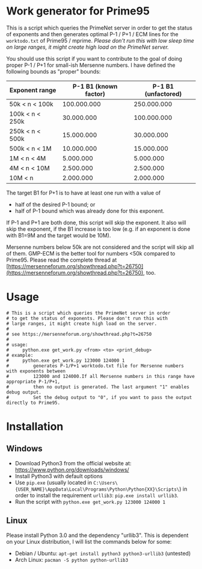 # Work generator for Prime95
This is a script which queries the PrimeNet server in order to get the status of exponents and then generates optimal P-1 / P+1 / ECM lines for the ```worktodo.txt``` of Prime95 / mprime. 
*Please don't run this with low sleep time on large ranges, it might create high load on the PrimeNet server.*

You should use this script if you want to contribute to the goal of doing proper P-1 / P+1 for small-ish Mersenne numbers.
I have defined the following bounds as "proper" bounds:

| Exponent range | P-1 B1 (known factor) | P-1 B1 (unfactored) |
| ------ | ------ | ----- |
| 50k < n < 100k  | 100.000.000 | 250.000.000 |
| 100k < n < 250k |  30.000.000 | 100.000.000 |
| 250k < n < 500k |  15.000.000 |  30.000.000 |
| 500k < n < 1M   |  10.000.000 |  15.000.000 |
| 1M < n < 4M     |   5.000.000 |   5.000.000 |
| 4M < n < 10M    |   2.500.000 |   2.500.000 |
| 10M < n         |   2.000.000 |   2.000.000 |

The target B1 for P+1 is to have at least one run with a value of 

* half of the desired P-1 bound; or
* half of P-1 bound which was already done for this exponent.

If P-1 and P+1 are both done, this script will skip the exponent.
It also will skip the exponent, if the B1 increase is too low (e.g. if an exponent is done with B1=9M and the target would be 10M).

Mersenne numbers below 50k are not considered and the script will skip all of them.
GMP-ECM is the better tool for numbers <50k compared to Prime95.
Please read the complete thread at [https://mersenneforum.org/showthread.php?t=26750](https://mersenneforum.org/showthread.php?t=26750), too.

# Usage

```
# This is a script which queries the PrimeNet server in order 
# to get the status of exponents. Please don't run this with 
# large ranges, it might create high load on the server.
# 
# see https://mersenneforum.org/showthread.php?t=26750
# 
# usage:
#     python.exe get_work.py <from> <to> <print_debug>
# example:
#     python.exe get_work.py 123000 124000 1
#         generates P-1/P+1 worktodo.txt file for Mersenne numbers with exponents between
#         123000 and 124000.If all Mersenne numbers in this range have appropriate P-1/P+1,
#         then no output is generated. The last argument "1" enables debug output.
#         Set the debug output to "0", if you want to pass the output directly to Prime95.
```

# Installation

## Windows

* Download Python3 from the official website at: https://www.python.org/downloads/windows/
* Install Python3 with default options
* Use ```pip.exe``` (usually located in ```C:\Users\{USER_NAME}\AppData\Local\Programs\Python\Python{XX}\Scripts\```) in order to install the requirement ```urllib3```: ```pip.exe install urllib3```.
* Run the script with ```python.exe get_work.py 123000 124000 1```

## Linux

Please install Python 3.0 and the dependency "urllib3". This is dependent on your Linux distribution, I will list the commands below for some:

* Debian / Ubuntu: ```apt-get install python3 python3-urllib3``` (untested)
* Arch Linux: ```pacman -S python python-urllib3```
